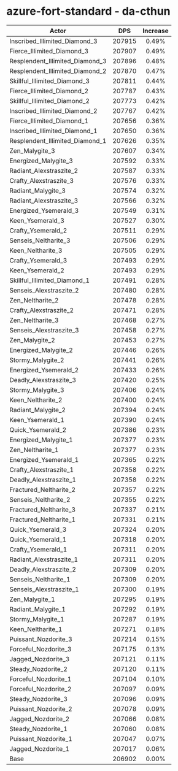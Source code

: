 # azure-fort-standard - da-cthun
| Actor | DPS | Increase |
|---|:---:|:---:|
|Inscribed_Illimited_Diamond_3|207915|0.49%|
|Fierce_Illimited_Diamond_3|207907|0.49%|
|Resplendent_Illimited_Diamond_3|207896|0.48%|
|Resplendent_Illimited_Diamond_2|207870|0.47%|
|Skillful_Illimited_Diamond_3|207811|0.44%|
|Fierce_Illimited_Diamond_2|207787|0.43%|
|Skillful_Illimited_Diamond_2|207773|0.42%|
|Inscribed_Illimited_Diamond_2|207767|0.42%|
|Fierce_Illimited_Diamond_1|207656|0.36%|
|Inscribed_Illimited_Diamond_1|207650|0.36%|
|Resplendent_Illimited_Diamond_1|207626|0.35%|
|Zen_Malygite_3|207607|0.34%|
|Energized_Malygite_3|207592|0.33%|
|Radiant_Alexstraszite_2|207587|0.33%|
|Crafty_Alexstraszite_3|207576|0.33%|
|Radiant_Malygite_3|207574|0.32%|
|Radiant_Alexstraszite_3|207566|0.32%|
|Energized_Ysemerald_3|207549|0.31%|
|Keen_Ysemerald_3|207527|0.30%|
|Crafty_Ysemerald_2|207511|0.29%|
|Senseis_Neltharite_3|207506|0.29%|
|Keen_Neltharite_3|207505|0.29%|
|Crafty_Ysemerald_3|207493|0.29%|
|Keen_Ysemerald_2|207493|0.29%|
|Skillful_Illimited_Diamond_1|207491|0.28%|
|Senseis_Alexstraszite_2|207480|0.28%|
|Zen_Neltharite_2|207478|0.28%|
|Crafty_Alexstraszite_2|207471|0.28%|
|Zen_Neltharite_3|207468|0.27%|
|Senseis_Alexstraszite_3|207458|0.27%|
|Zen_Malygite_2|207453|0.27%|
|Energized_Malygite_2|207446|0.26%|
|Stormy_Malygite_2|207441|0.26%|
|Energized_Ysemerald_2|207433|0.26%|
|Deadly_Alexstraszite_3|207420|0.25%|
|Stormy_Malygite_3|207406|0.24%|
|Keen_Neltharite_2|207400|0.24%|
|Radiant_Malygite_2|207394|0.24%|
|Keen_Ysemerald_1|207390|0.24%|
|Quick_Ysemerald_2|207386|0.23%|
|Energized_Malygite_1|207377|0.23%|
|Zen_Neltharite_1|207377|0.23%|
|Energized_Ysemerald_1|207365|0.22%|
|Crafty_Alexstraszite_1|207358|0.22%|
|Deadly_Alexstraszite_1|207358|0.22%|
|Fractured_Neltharite_2|207357|0.22%|
|Senseis_Neltharite_2|207355|0.22%|
|Fractured_Neltharite_3|207337|0.21%|
|Fractured_Neltharite_1|207331|0.21%|
|Quick_Ysemerald_3|207324|0.20%|
|Quick_Ysemerald_1|207318|0.20%|
|Crafty_Ysemerald_1|207311|0.20%|
|Radiant_Alexstraszite_1|207311|0.20%|
|Deadly_Alexstraszite_2|207309|0.20%|
|Senseis_Neltharite_1|207309|0.20%|
|Senseis_Alexstraszite_1|207300|0.19%|
|Zen_Malygite_1|207295|0.19%|
|Radiant_Malygite_1|207292|0.19%|
|Stormy_Malygite_1|207287|0.19%|
|Keen_Neltharite_1|207271|0.18%|
|Puissant_Nozdorite_3|207214|0.15%|
|Forceful_Nozdorite_3|207175|0.13%|
|Jagged_Nozdorite_3|207121|0.11%|
|Steady_Nozdorite_2|207120|0.11%|
|Forceful_Nozdorite_1|207104|0.10%|
|Forceful_Nozdorite_2|207097|0.09%|
|Steady_Nozdorite_3|207096|0.09%|
|Puissant_Nozdorite_2|207078|0.09%|
|Jagged_Nozdorite_2|207066|0.08%|
|Steady_Nozdorite_1|207060|0.08%|
|Puissant_Nozdorite_1|207047|0.07%|
|Jagged_Nozdorite_1|207017|0.06%|
|Base|206902|0.00%|
